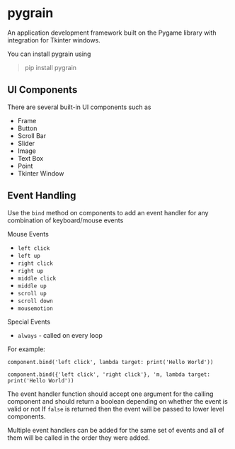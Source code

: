 # pygrain
An application development framework built on the
Pygame library with integration for Tkinter windows.

You can install pygrain using
> pip install pygrain

## UI Components
There are several built-in UI components such as
- Frame
- Button
- Scroll Bar
- Slider
- Image
- Text Box  
- Point
- Tkinter Window

## Event Handling
Use the `bind` method on components to add an event handler for 
any combination of keyboard/mouse events

Mouse Events
- `left click`
- `left up`
- `right click`
- `right up`
- `middle click`
- `middle up`
- `scroll up`
- `scroll down`
- `mousemotion`

Special Events
- `always` - called on every loop

For example:

`component.bind('left click', lambda target: print('Hello World'))`

`component.bind({'left click', 'right click'}, 'm, lambda target: print('Hello World'))`

The event handler function should accept one argument for the calling component 
and should return a boolean depending on whether the event is valid or not
If `false` is returned then the event will be passed to lower level components.

Multiple event handlers can be added for the same set of events and all of them will
be called in the order they were added.
